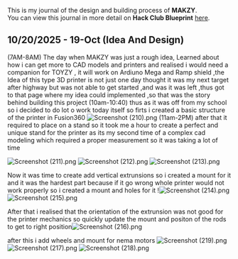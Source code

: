 <!--
  ===================    !!READ THIS NOTICE!!   ====================
  DO NOT edit this file manually. Your changes WILL BE OVERWRITTEN!
  This journal is auto generated and updated by Hack Club Blueprint.
  To edit this file, please edit your journal entries on Blueprint.
  ==================================================================
-->

This is my journal of the design and building process of **MAKZY**.  
You can view this journal in more detail on **Hack Club Blueprint** [here](https://blueprint.hackclub.com/projects/788).


## 10/20/2025 - 19-Oct (Idea And Design)  

(7AM-8AM)
The day when MAKZY was just a rough idea, Learned about how i can get more to CAD models and printers and realised i would need a companion for TOYZY , it will work on Ardiuno Mega and Ramp shield ,the Idea of this type 3D printer is not just one day thought it was my next target after highway but was not able to get started ,and was it was left ,thus got to that page where my idea could implemented ,so that was the story behind building this project
(10am-10:40)
thus as it was off from my school so i decided to do lot o work today itself so firts i created a basic structure of the printer in Fusion360
![Screenshot (210).png](https://blueprint.hackclub.com/user-attachments/blobs/proxy/eyJfcmFpbHMiOnsiZGF0YSI6MzYwOSwicHVyIjoiYmxvYl9pZCJ9fQ==--dff59453d09e1c99cdfbf772b372f421e983194f/Screenshot%20(210).png)
(11am-2PM)
after that it required to place on a stand so it took me a hour to create a perfect and unique stand for the printer as its my second time of a complex cad modeling which required a proper measurement so it was taking a lot of time

![Screenshot (211).png](https://blueprint.hackclub.com/user-attachments/blobs/proxy/eyJfcmFpbHMiOnsiZGF0YSI6MzYxNiwicHVyIjoiYmxvYl9pZCJ9fQ==--76bac131566bdaf3c052c1ef1b9b81c89cb92e37/Screenshot%20(211).png)
![Screenshot (212).png](https://blueprint.hackclub.com/user-attachments/blobs/proxy/eyJfcmFpbHMiOnsiZGF0YSI6MzYxNCwicHVyIjoiYmxvYl9pZCJ9fQ==--c6e911a8c50e18008e2dbd4494ab8b4e059966e1/Screenshot%20(212).png)
![Screenshot (213).png](https://blueprint.hackclub.com/user-attachments/blobs/proxy/eyJfcmFpbHMiOnsiZGF0YSI6MzYxNSwicHVyIjoiYmxvYl9pZCJ9fQ==--ebb9a46620c34fa2f00edf6a9d8372cb030e114e/Screenshot%20(213).png)

 Now it was time to create add vertical extrunsions so i created a mount for it and it was the hardest part because if it go wrong whole printer would not work properly so i created a mount and holes for it !![Screenshot (214).png](https://blueprint.hackclub.com/user-attachments/blobs/proxy/eyJfcmFpbHMiOnsiZGF0YSI6MzYxOCwicHVyIjoiYmxvYl9pZCJ9fQ==--5981dd81bfdec2cb6ca1b11996befcc27f2f14ef/Screenshot%20(214).png)
![Screenshot (215).png](https://blueprint.hackclub.com/user-attachments/blobs/proxy/eyJfcmFpbHMiOnsiZGF0YSI6MzYxNywicHVyIjoiYmxvYl9pZCJ9fQ==--e25dd0904772a4e65f16b1fb0ff711cef52a27b9/Screenshot%20(215).png)

After that i realised that the orientation of the extrunsion was not good for the printer mechanics so quickly update the mount and positon of the rods to get to right position![Screenshot (216).png](https://blueprint.hackclub.com/user-attachments/blobs/proxy/eyJfcmFpbHMiOnsiZGF0YSI6MzYxOSwicHVyIjoiYmxvYl9pZCJ9fQ==--a117bdc8f70c7d916cd434908938f5a136eb7f03/Screenshot%20(216).png)

after this i add wheels and mount for nema motors ![Screenshot (219).png](https://blueprint.hackclub.com/user-attachments/blobs/proxy/eyJfcmFpbHMiOnsiZGF0YSI6MzYyMSwicHVyIjoiYmxvYl9pZCJ9fQ==--1114fb0d3d6a61076727b9707a6dfb2ba5dacd2e/Screenshot%20(219).png)
![Screenshot (217).png](https://blueprint.hackclub.com/user-attachments/blobs/proxy/eyJfcmFpbHMiOnsiZGF0YSI6MzYyMCwicHVyIjoiYmxvYl9pZCJ9fQ==--77d54a58e76224bee37d8cb9e3a1e1a1290ce007/Screenshot%20(217).png)
![Screenshot (218).png](https://blueprint.hackclub.com/user-attachments/blobs/proxy/eyJfcmFpbHMiOnsiZGF0YSI6MzYyMiwicHVyIjoiYmxvYl9pZCJ9fQ==--4f33cd9f0cfad4b967d499d42f23ed527b9de00f/Screenshot%20(218).png)

  

